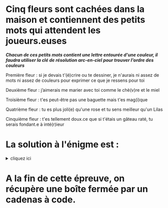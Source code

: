 # Cinq fleurs sont cachées dans la maison et contiennent des petits mots qui attendent les joueurs.euses

***Chacun de ces petits mots contient une lettre entourée d'une couleur, il faudra utiliser la clé de résolution arc-en-ciel pour trouver l'ordre des couleurs***

Première fleur :
si je devais t'(é)crire ou te dessiner, je n'aurais ni assez de mots ni assez de couleurs pour exprimer ce que je ressens pour toi

Deuxième fleur :
j’aimerais me marier avec toi comme le chè(v)re et le miel

Troisième fleur :
t'es peut-être pas une baguette mais t'es mag(i)que

Quatrième fleur :
tu es plus joli(e) qu'une rose et tu sens meilleur qu'un Lilas

Cinquième fleur :
t'es tellement doux.ce que si t'étais un gâteau raté, tu serais fondant.e à inté(r)ieur

# La solution à l'énigme est :
<details>
  <summary>cliquez ici</summary>
  
  É V I E R
  --►Les participant.e.s doivent aller voir au niveau de l'évier. 
</details>

# A la fin de cette épreuve, on récupère une boîte fermée par un cadenas à code.
